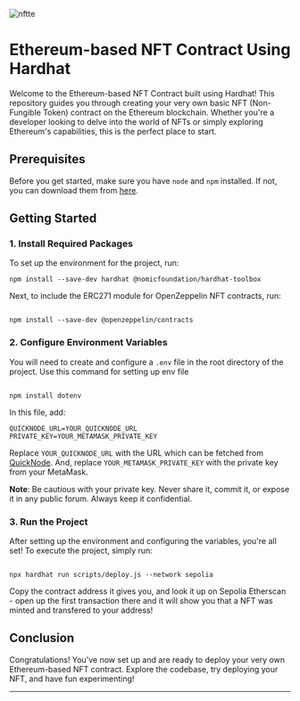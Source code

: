 ![nftte](https://github.com/awais922609/Simplest-NFT-DAPP/assets/69464258/72dacd15-9ae5-492c-98db-36b2bc5951e4)

# Ethereum-based NFT Contract Using Hardhat

Welcome to the Ethereum-based NFT Contract built using Hardhat! This repository guides you through creating your very own basic NFT (Non-Fungible Token) contract on the Ethereum blockchain. Whether you're a developer looking to delve into the world of NFTs or simply exploring Ethereum's capabilities, this is the perfect place to start.

## Prerequisites

Before you get started, make sure you have `node` and `npm` installed. If not, you can download them from [here](https://nodejs.org/).

## Getting Started

### 1. Install Required Packages

To set up the environment for the project, run:

```
npm install --save-dev hardhat @nomicfoundation/hardhat-toolbox

```

Next, to include the ERC271 module for OpenZeppelin NFT contracts, run:

```

npm install --save-dev @openzeppelin/contracts

```

### 2. Configure Environment Variables

You will need to create and configure a `.env` file in the root directory of the project. Use this command for setting up env file
```

npm install dotenv

```
In this file, add:

```
QUICKNODE_URL=YOUR_QUICKNODE_URL
PRIVATE_KEY=YOUR_METAMASK_PRIVATE_KEY
```

Replace `YOUR_QUICKNODE_URL` with the URL which can be fetched from [QuickNode](https://www.quicknode.com/). And, replace `YOUR_METAMASK_PRIVATE_KEY` with the private key from your MetaMask.

**Note**: Be cautious with your private key. Never share it, commit it, or expose it in any public forum. Always keep it confidential.

### 3. Run the Project

After setting up the environment and configuring the variables, you're all set! To execute the project, simply run:

```

npx hardhat run scripts/deploy.js --network sepolia

```

Copy the contract address it gives you, and look it up on Sepolia Etherscan - open up the first transaction there and it will show you that a NFT was minted and transfered to your address!

## Conclusion

Congratulations! You've now set up and are ready to deploy your very own Ethereum-based NFT contract. Explore the codebase, try deploying your NFT, and have fun experimenting!

---
